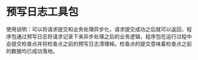 # 预写日志工具包

使用说明：可以将请求提交和业务处理异步化，请求提交成功之后就可以返回，程序包通过预写日志将请求记录下来异步处理之后的业务逻辑，程序包在运行过程中会提交检查点并将检查点之前的预写日志清理掉。检查点的提交意味着检查点之前的数据均已成功落地。
